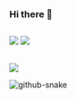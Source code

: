 ### Hi there 👋

##
![](https://github-readme-stats.vercel.app/api?username=RenanMsV&show_icons=true&include_all_commits=true&count_private=true&theme=tokyonight)
![](https://github-readme-stats.vercel.app/api/top-langs/?username=RenanMsV&layout=compact&langs_count=7&theme=tokyonight)
##

![](https://github-profile-trophy.vercel.app/?username=RenanMsV&column=9&theme=radical)

<picture>
  <source media="(prefers-color-scheme: dark)" srcset="https://github.com/RenanMsV/RenanMsV/blob/output/github-contribution-grid-snake-dark.svg" />
  <source media="(prefers-color-scheme: light)" srcset="https://github.com/RenanMsV/RenanMsV/blob/output/github-contribution-grid-snake.svg" />
  <img alt="github-snake" src="https://github.com/RenanMsV/RenanMsV/blob/output/github-contribution-grid-snake.svg" />
</picture>
